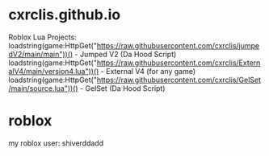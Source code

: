 # cxrclis.github.io
Roblox Lua Projects: loadstring(game:HttpGet("https://raw.githubusercontent.com/cxrclis/jumpedV2/main/main"))() - Jumped V2 (Da Hood Script) loadstring(game:HttpGet("https://raw.githubusercontent.com/cxrclis/ExternalV4/main/version4.lua"))() - External V4 (for any game) 
loadstring(game:HttpGet("https://raw.githubusercontent.com/cxrclis/GelSet/main/source.lua"))() - GelSet (Da Hood Script)

# roblox
my roblox user: shiverddadd
